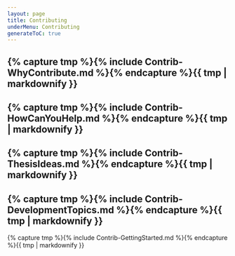 ```yaml
---
layout: page
title: Contributing
underMenu: Contributing
generateToC: true
---
```


<!--
  NOTE: The "capture" trick is used to resolve several Markdown accidents:
  - conflict of '[1]' links that occur in multiple included documents
  - '##' is not resolved immediately after a '------' line
-->


{% capture tmp %}{% include Contrib-WhyContribute.md %}{% endcapture %}{{ tmp | markdownify }}
------
{% capture tmp %}{% include Contrib-HowCanYouHelp.md %}{% endcapture %}{{ tmp | markdownify }}
------
{% capture tmp %}{% include Contrib-ThesisIdeas.md %}{% endcapture %}{{ tmp | markdownify }}
------
{% capture tmp %}{% include Contrib-DevelopmentTopics.md %}{% endcapture %}{{ tmp | markdownify }}
------
{% capture tmp %}{% include Contrib-GettingStarted.md %}{% endcapture %}{{ tmp | markdownify }}


